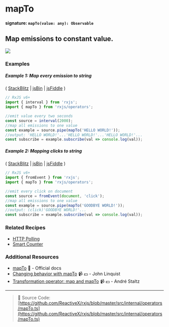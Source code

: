 # mapTo

#### signature: `mapTo(value: any): Observable`

## Map emissions to constant value.

<div class="ua-ad"><a href="https://ultimateangular.com/?ref=76683_kee7y7vk"><img src="https://ultimateangular.com/assets/img/banners/ua-leader.svg"></a></div>

### Examples

##### Example 1: Map every emission to string

(
[StackBlitz](https://stackblitz.com/edit/typescript-zdgcuu?file=index.ts&devtoolsheight=50)
| [jsBin](http://jsbin.com/qujolenili/1/edit?js,console) |
[jsFiddle](https://jsfiddle.net/btroncone/4ojq56ng/) )

```js
// RxJS v6+
import { interval } from 'rxjs';
import { mapTo } from 'rxjs/operators';

//emit value every two seconds
const source = interval(2000);
//map all emissions to one value
const example = source.pipe(mapTo('HELLO WORLD!'));
//output: 'HELLO WORLD!'...'HELLO WORLD!'...'HELLO WORLD!'...
const subscribe = example.subscribe(val => console.log(val));
```

##### Example 2: Mapping clicks to string

(
[StackBlitz](https://stackblitz.com/edit/typescript-qm5spu?file=index.ts&devtoolsheight=50)
| [jsBin](http://jsbin.com/xaheciwara/1/edit?js,console,output) |
[jsFiddle](https://jsfiddle.net/btroncone/52fqL4nn/) )

```js
// RxJS v6+
import { fromEvent } from 'rxjs';
import { mapTo } from 'rxjs/operators';

//emit every click on document
const source = fromEvent(document, 'click');
//map all emissions to one value
const example = source.pipe(mapTo('GOODBYE WORLD!'));
//output: (click)'GOODBYE WORLD!'...
const subscribe = example.subscribe(val => console.log(val));
```

### Related Recipes

* [HTTP Polling](../../recipes/http-polling.md)
* [Smart Counter](../../recipes/smartcounter.md)

### Additional Resources

* [mapTo](http://reactivex.io/rxjs/class/es6/Observable.js~Observable.html#instance-method-mapTo)
  :newspaper: - Official docs
* [Changing behavior with mapTo](https://egghead.io/lessons/rxjs-changing-behavior-with-mapto?course=step-by-step-async-javascript-with-rxjs)
  :video_camera: :dollar: - John Linquist
* [Transformation operator: map and mapTo](https://egghead.io/lessons/rxjs-transformation-operator-map-and-mapto?course=rxjs-beyond-the-basics-operators-in-depth)
  :video_camera: :dollar: - André Staltz

---

> :file_folder: Source Code:
> [https://github.com/ReactiveX/rxjs/blob/master/src/internal/operators/mapTo.ts](https://github.com/ReactiveX/rxjs/blob/master/src/internal/operators/mapTo.ts)
